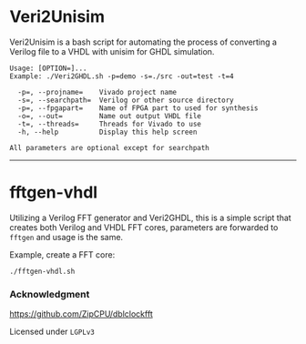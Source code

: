# Veri2Unisim

Veri2Unisim is a bash script for automating the process of converting a Verilog file to a VHDL with unisim for GHDL simulation.



```
Usage: [OPTION=]...
Example: ./Veri2GHDL.sh -p=demo -s=./src -out=test -t=4

  -p=, --projname=    Vivado project name
  -s=, --searchpath=  Verilog or other source directory
  -p=, --fpgapart=    Name of FPGA part to used for synthesis
  -o=, --out=         Name out output VHDL file
  -t=, --threads=     Threads for Vivado to use
  -h, --help          Display this help screen

All parameters are optional except for searchpath
```

___

# fftgen-vhdl

Utilizing a Verilog FFT generator and Veri2GHDL, this is a simple script that creates both Verilog and VHDL FFT cores, parameters are forwarded to `fftgen` and usage is the same.

Example, create a FFT core:

```
./fftgen-vhdl.sh 
```

### Acknowledgment

https://github.com/ZipCPU/dblclockfft

Licensed under `LGPLv3`